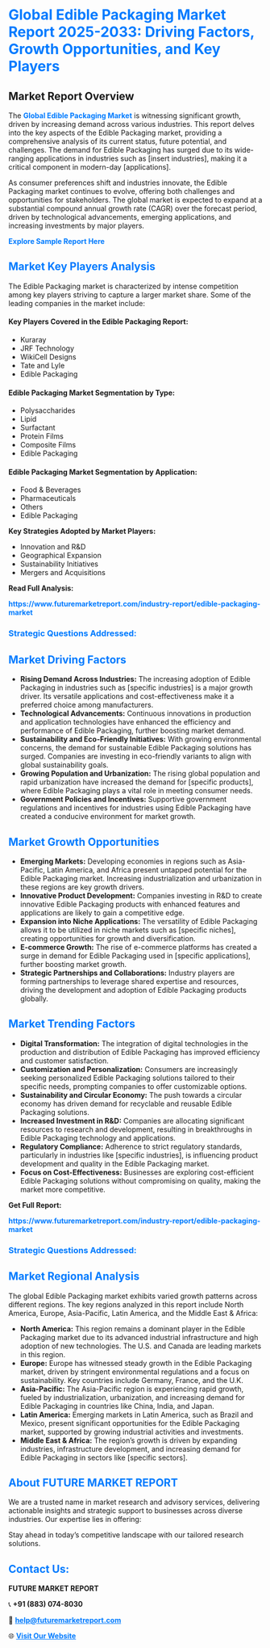 <h1 style="color: #007BFF;">Global Edible Packaging Market Report 2025-2033: Driving Factors, Growth Opportunities, and Key Players</h1>

<section id="overview">
<h2>Market Report Overview</h2>
<p>The <a href="https://www.futuremarketreport.com/industry-report/edible-packaging-market" style="color: #007BFF; text-decoration: none;"><strong>Global Edible Packaging Market</strong></a> is witnessing significant growth, driven by increasing demand across various industries. This report delves into the key aspects of the Edible Packaging market, providing a comprehensive analysis of its current status, future potential, and challenges. The demand for Edible Packaging has surged due to its wide-ranging applications in industries such as [insert industries], making it a critical component in modern-day [applications].</p>
<p>As consumer preferences shift and industries innovate, the Edible Packaging market continues to evolve, offering both challenges and opportunities for stakeholders. The global market is expected to expand at a substantial compound annual growth rate (CAGR) over the forecast period, driven by technological advancements, emerging applications, and increasing investments by major players.</p>
</section>

<section id="overview">
<p><a href="https://www.futuremarketreport.com/request-sample/reportId=30282" style="color: #007BFF; text-decoration: none;"><strong>Explore Sample Report Here</strong></a></p>
</section>

<section id="key-players">
<h2 style="color: #007BFF;">Market Key Players Analysis</h2>
<p>The Edible Packaging market is characterized by intense competition among key players striving to capture a larger market share. Some of the leading companies in the market include:</p>
<h4>Key Players Covered in the Edible Packaging Report:</h4>
<ul><li>Kuraray</li><li>JRF Technology</li><li>WikiCell Designs</li><li>Tate and Lyle</li><li>Edible Packaging</li></ul>
<h4>Edible Packaging Market Segmentation by Type:</h4>
<ul><li>Polysaccharides</li><li>Lipid</li><li>Surfactant</li><li>Protein Films</li><li>Composite Films</li><li>Edible Packaging</li></ul>

<h4>Edible Packaging Market Segmentation by Application:</h4>
<ul><li>Food &amp; Beverages</li><li>Pharmaceuticals</li><li>Others</li><li>Edible Packaging</li></ul>
<p><strong>Key Strategies Adopted by Market Players:</strong></p>
<ul>
<li>Innovation and R&D</li>
<li>Geographical Expansion</li>
<li>Sustainability Initiatives</li>
<li>Mergers and Acquisitions</li>
</ul>
</section>

<section>
<p><strong>Read Full Analysis: </strong></p><a href="https://www.futuremarketreport.com/industry-report/edible-packaging-market" style="color: #007BFF; text-decoration: none;"><strong>https://www.futuremarketreport.com/industry-report/edible-packaging-market</strong></a>
<h3 style="color: #007BFF;">Strategic Questions Addressed:</h3>
</section>

<section id="driving-factors">
<h2 style="color: #007BFF;">Market Driving Factors</h2>
<ul>
<li><strong>Rising Demand Across Industries:</strong> The increasing adoption of Edible Packaging in industries such as [specific industries] is a major growth driver. Its versatile applications and cost-effectiveness make it a preferred choice among manufacturers.</li>
<li><strong>Technological Advancements:</strong> Continuous innovations in production and application technologies have enhanced the efficiency and performance of Edible Packaging, further boosting market demand.</li>
<li><strong>Sustainability and Eco-Friendly Initiatives:</strong> With growing environmental concerns, the demand for sustainable Edible Packaging solutions has surged. Companies are investing in eco-friendly variants to align with global sustainability goals.</li>
<li><strong>Growing Population and Urbanization:</strong> The rising global population and rapid urbanization have increased the demand for [specific products], where Edible Packaging plays a vital role in meeting consumer needs.</li>
<li><strong>Government Policies and Incentives:</strong> Supportive government regulations and incentives for industries using Edible Packaging have created a conducive environment for market growth.</li>
</ul>
</section>

<section id="growth-opportunities">
<h2 style="color: #007BFF;">Market Growth Opportunities</h2>
<ul>
<li><strong>Emerging Markets:</strong> Developing economies in regions such as Asia-Pacific, Latin America, and Africa present untapped potential for the Edible Packaging market. Increasing industrialization and urbanization in these regions are key growth drivers.</li>
<li><strong>Innovative Product Development:</strong> Companies investing in R&D to create innovative Edible Packaging products with enhanced features and applications are likely to gain a competitive edge.</li>
<li><strong>Expansion into Niche Applications:</strong> The versatility of Edible Packaging allows it to be utilized in niche markets such as [specific niches], creating opportunities for growth and diversification.</li>
<li><strong>E-commerce Growth:</strong> The rise of e-commerce platforms has created a surge in demand for Edible Packaging used in [specific applications], further boosting market growth.</li>
<li><strong>Strategic Partnerships and Collaborations:</strong> Industry players are forming partnerships to leverage shared expertise and resources, driving the development and adoption of Edible Packaging products globally.</li>
</ul>
</section>

<section id="trending-factors">
<h2 style="color: #007BFF;">Market Trending Factors</h2>
<ul>
<li><strong>Digital Transformation:</strong> The integration of digital technologies in the production and distribution of Edible Packaging has improved efficiency and customer satisfaction.</li>
<li><strong>Customization and Personalization:</strong> Consumers are increasingly seeking personalized Edible Packaging solutions tailored to their specific needs, prompting companies to offer customizable options.</li>
<li><strong>Sustainability and Circular Economy:</strong> The push towards a circular economy has driven demand for recyclable and reusable Edible Packaging solutions.</li>
<li><strong>Increased Investment in R&D:</strong> Companies are allocating significant resources to research and development, resulting in breakthroughs in Edible Packaging technology and applications.</li>
<li><strong>Regulatory Compliance:</strong> Adherence to strict regulatory standards, particularly in industries like [specific industries], is influencing product development and quality in the Edible Packaging market.</li>
<li><strong>Focus on Cost-Effectiveness:</strong> Businesses are exploring cost-efficient Edible Packaging solutions without compromising on quality, making the market more competitive.</li>
</ul>
</section>

<section>
<p><strong>Get Full Report: </strong></p><a href="https://www.futuremarketreport.com/industry-report/edible-packaging-market" style="color: #007BFF; text-decoration: none;"><strong>https://www.futuremarketreport.com/industry-report/edible-packaging-market</strong></a>
<h3 style="color: #007BFF;">Strategic Questions Addressed:</h3>
</section>


<section id="regional-analysis">
<h2 style="color: #007BFF;">Market Regional Analysis</h2>
<p>The global Edible Packaging market exhibits varied growth patterns across different regions. The key regions analyzed in this report include North America, Europe, Asia-Pacific, Latin America, and the Middle East & Africa:</p>
<ul>
<li><strong>North America:</strong> This region remains a dominant player in the Edible Packaging market due to its advanced industrial infrastructure and high adoption of new technologies. The U.S. and Canada are leading markets in this region.</li>
<li><strong>Europe:</strong> Europe has witnessed steady growth in the Edible Packaging market, driven by stringent environmental regulations and a focus on sustainability. Key countries include Germany, France, and the U.K.</li>
<li><strong>Asia-Pacific:</strong> The Asia-Pacific region is experiencing rapid growth, fueled by industrialization, urbanization, and increasing demand for Edible Packaging in countries like China, India, and Japan.</li>
<li><strong>Latin America:</strong> Emerging markets in Latin America, such as Brazil and Mexico, present significant opportunities for the Edible Packaging market, supported by growing industrial activities and investments.</li>
<li><strong>Middle East & Africa:</strong> The region’s growth is driven by expanding industries, infrastructure development, and increasing demand for Edible Packaging in sectors like [specific sectors].</li>
</ul>
</section>

<footer>
<h2 style="color: #007BFF;">About FUTURE MARKET REPORT</h2>
<p>We are a trusted name in market research and advisory services, delivering actionable insights and strategic support to businesses across diverse industries. Our expertise lies in offering:</p>

<p>Stay ahead in today’s competitive landscape with our tailored research solutions.</p>

<h2 style="color: #007BFF;">Contact Us:</h2>
<p><strong>FUTURE MARKET REPORT</strong></p>
<p>📞 <strong>+91 (883) 074-8030</strong></p>
<p>📧 <strong><a href="mailto:help@futuremarketreport.com" style="color: #007BFF;">help@futuremarketreport.com</a></strong></p>
<p>🌐 <strong><a href="https://www.futuremarketreport.com/" style="color: #007BFF;">Visit Our Website</a></strong></p>
</footer>